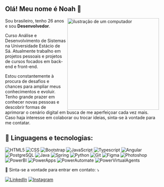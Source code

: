 ## Olá! Meu nome é <strong>Noah</strong> 👋

<img src="https://raw.githubusercontent.com/MicaelliMedeiros/micaellimedeiros/master/image/computer-illustration.png" alt="ilustração de um computador" min-width="300px" max-width="300px" width="300px" align="right">

<p align="left"> 
  Sou brasileiro, tenho 26 anos e sou <strong>Desenvolvedor</strong>.

Curso Análise e Desenvolvimento de Sistemas na Universidade Estácio de Sá. Atualmente trabalho em projetos pessoais e projetos de cursos focados em back-end e front-end.

Estou constantemente à procura de desafios e chances para ampliar meus conhecimentos e evoluir. Tenho grande prazer em conhecer novas pessoas e descobrir formas de aprimorar o cenário digital em busca de me aperfeiçoar cada vez mais. Caso haja interesse em colaborar ou trocar ideias, sinta-se à vontade para me contatar. 

<h2 align="left">
 🦄 Linguagens e tecnologias:
</h2>

![HTML5](https://img.shields.io/badge/HTML5-E34F26?style=for-the-badge&logo=html5&logoColor=white)
![CSS](https://img.shields.io/badge/CSS3-1572B6?style=for-the-badge&logo=css3&logoColor=white)
![Bootstrap](https://img.shields.io/badge/Bootstrap-563D7C?style=for-the-badge&logo=bootstrap&logoColor=white)
![JavaScript](https://img.shields.io/badge/JavaScript-F7DF1E?style=for-the-badge&logo=javascript&logoColor=black)
![Typescript](https://img.shields.io/badge/TypeScript-007ACC?style=for-the-badge&logo=typescript&logoColor=white)
![Angular](https://img.shields.io/badge/Angular-DD1100?style=for-the-badge&logo=angular&logoColor=white)
![PostgreSQL](https://img.shields.io/badge/PostgreSQL-4169E1?style=for-the-badge&logo=postgresql&logoColor=white)
![Java](https://img.shields.io/badge/Java-ED8B00?style=for-the-badge&logo=java&logoColor=white)
![Spring](https://img.shields.io/badge/spring-6DB33F?style=for-the-badge&logo=spring&logoColor=white)
![Python](https://img.shields.io/badge/python-3776AB?style=for-the-badge&logo=python&logoColor=white)
![Git](https://img.shields.io/badge/Git-E34F26?style=for-the-badge&logo=git&logoColor=white)
![Figma](https://img.shields.io/badge/Figma-A5CD39?style=for-the-badge&logo=figma&logoColor=white)
![Photoshop](https://img.shields.io/badge/photoshop-31A8FF?style=for-the-badge&logo=adobephotoshop&logoColor=white)
![PowerBI](https://img.shields.io/badge/power%20bi-F2C811?style=for-the-badge&logo=powerbi&logoColor=white)
![PowerApps](https://img.shields.io/badge/power%20apps-742774?style=for-the-badge&logo=powerapps&logoColor=white)
![PowerAutomate](https://img.shields.io/badge/power%20automate-0066FF?style=for-the-badge&logo=powerautomate&logoColor=white)
![PowerVirtualAgents](https://img.shields.io/badge/power%20virtual%20agents-0B556A?style=for-the-badge&logo=powervirtualagents&logoColor=white)


<p align="left">
  💌 Sinta-se a vontade para entrar em contato: ⤵️
</p>

<a href="https://www.linkedin.com/in/noah-lopes-nunes/" title="LinkedIn" target="_blank">
<img src="https://img.shields.io/badge/LinkedIn-0077B5?style=for-the-badge&logo=linkedin&logoColor=white" alt="LinkedIn"/></a>

<a href="https://www.instagram.com/noahxkys/" title="Instagram" target="_blank">
<img src="https://img.shields.io/badge/Instagram-E4405F?style=for-the-badge&logo=instagram&logoColor=white" alt="Instagram"/></a>
